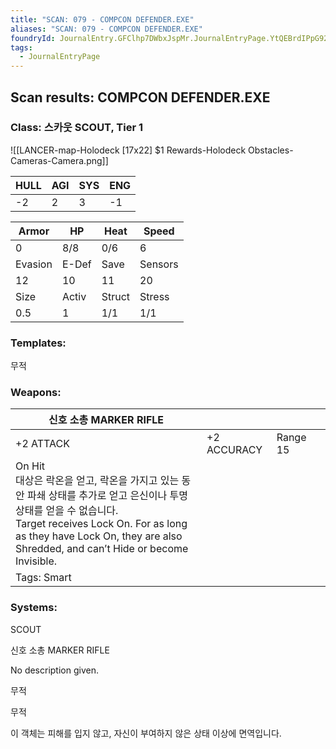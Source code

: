 ```yaml
---
title: "SCAN: 079 - COMPCON DEFENDER.EXE"
aliases: "SCAN: 079 - COMPCON DEFENDER.EXE"
foundryId: JournalEntry.GFClhp7DWbxJspMr.JournalEntryPage.YtQEBrdIPpG92Bdk
tags:
  - JournalEntryPage
---
```

## Scan results: COMPCON DEFENDER.EXE

### Class: 스카웃 SCOUT, Tier 1

![[LANCER-map-Holodeck [17x22] $1 Rewards-Holodeck Obstacles-Cameras-Camera.png]]

| HULL | AGI | SYS | ENG |
| --- | --- | --- | --- |
| \-2 | 2 | 3 | \-1 |

| Armor | HP | Heat | Speed |
| --- | --- | --- | --- |
| 0 | 8/8 | 0/6 | 6 |
| Evasion | E-Def | Save | Sensors |
| 12 | 10 | 11 | 20 |
| Size | Activ | Struct | Stress |
| 0.5 | 1 | 1/1 | 1/1 |

### Templates:

무적

### Weapons:

| 신호 소총 MARKER RIFLE |  |  |  |
| --- | --- | --- | --- |
| +2 ATTACK | +2 ACCURACY | Range 15 |  |  |
| On Hit<br/>대상은 락온을 얻고, 락온을 가지고 있는 동안 파쇄 상태를 추가로 얻고 은신이나 투명 상태를 얻을 수 없습니다.<br/>Target receives Lock On. For as long as they have Lock On, they are also Shredded, and can’t Hide or become Invisible. |  |  |  |  |  |
| Tags: Smart |  |  |  |  |  |

### Systems:

SCOUT

신호 소총 MARKER RIFLE

No description given.

무적

무적

이 객체는 피해를 입지 않고, 자신이 부여하지 않은 상태 이상에 면역입니다.